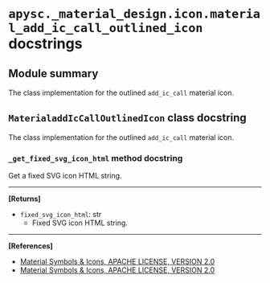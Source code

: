 # `apysc._material_design.icon.material_add_ic_call_outlined_icon` docstrings

## Module summary

The class implementation for the outlined `add_ic_call` material icon.

## `MaterialaddIcCallOutlinedIcon` class docstring

The class implementation for the outlined `add_ic_call` material icon.

### `_get_fixed_svg_icon_html` method docstring

Get a fixed SVG icon HTML string.<hr>

**[Returns]**

- `fixed_svg_icon_html`: str
  - Fixed SVG icon HTML string.

<hr>

**[References]**

- [Material Symbols & Icons, APACHE LICENSE, VERSION 2.0](https://fonts.google.com/icons?icon.size=24&icon.color=%23e8eaed)
- [Material Symbols & Icons, APACHE LICENSE, VERSION 2.0](https://www.apache.org/licenses/LICENSE-2.0.html)